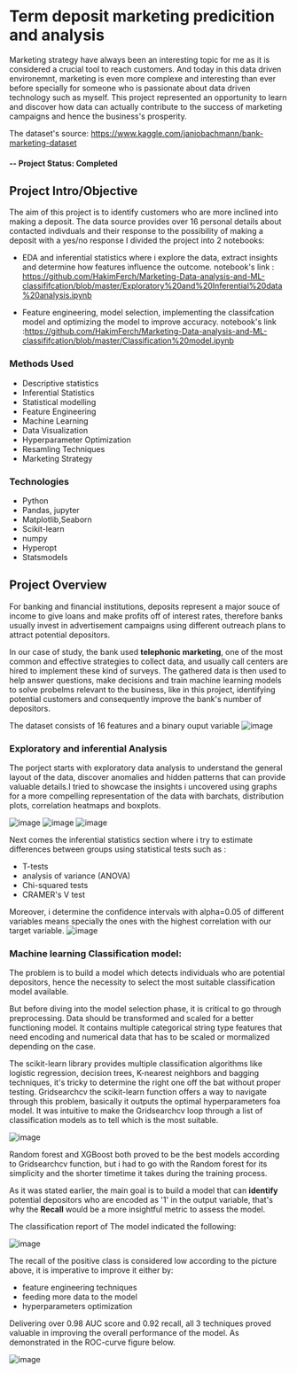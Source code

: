# Term deposit marketing predicition and analysis
Marketing strategy have always been an interesting topic for me as it is considered a crucial tool to reach customers. And today in this data driven environemnt, marketing is even more complexe and interesting than ever before specially for someone who is passionate about data driven technology such as myself.
This project represented an opportunity to learn and discover how data can actually contribute to the success of marketing campaigns and hence the business's prosperity. 

The dataset's source: https://www.kaggle.com/janiobachmann/bank-marketing-dataset

#### -- Project Status: Completed

## Project Intro/Objective

The aim of this project is to identify customers who are more inclined into making a deposit. The data source provides over 16 personal details about contacted indivduals and their response to the possibility of making a deposit with a yes/no response
I divided the project into 2 notebooks:
* EDA and inferential statistics where i explore the data, extract insights and determine how features influence the outcome. 
notebook's link : https://github.com/HakimFerch/Marketing-Data-analysis-and-ML-classififcation/blob/master/Exploratory%20and%20Inferential%20data%20analysis.ipynb

* Feature engineering, model selection, implementing the classifcation model and optimizing the model to improve accuracy.
notebook's link :https://github.com/HakimFerch/Marketing-Data-analysis-and-ML-classififcation/blob/master/Classification%20model.ipynb

### Methods Used

* Descriptive statistics
* Inferential Statistics
* Statistical modelling
* Feature Engineering
* Machine Learning
* Data Visualization
* Hyperparameter Optimization
* Resamling Techniques
* Marketing Strategy

### Technologies

* Python
* Pandas, jupyter
* Matplotlib,Seaborn
* Scikit-learn 
* numpy
* Hyperopt
* Statsmodels

## Project Overview

For banking and financial institutions, deposits represent a major souce of income to give loans and make profits off of interest rates, therefore banks usually invest in advertisement campaigns using different outreach plans to attract potential depositors.

In our case of study, the bank used **telephonic marketing**, one of the most common and effective strategies to collect data, and usually call centers are hired to implement these kind of surveys. The gathered data is then used to help answer questions, make decisions and train machine learning models to solve probelms relevant to the business, like in this project, identifying potential customers and consequently improve the bank's number of depositors.

The dataset consists of 16 features and a binary ouput variable
![image](https://user-images.githubusercontent.com/60581207/119861551-d003e000-bf17-11eb-9a9d-fde85de606df.png)

### Exploratory and inferential Analysis
 
 The porject starts with exploratory data analysis to understand the general layout of the data, discover anomalies and hidden patterns that can provide valuable details.I tried to showcase the insights i uncovered using graphs for a more compelling representation of the data with barchats, distribution plots, correlation heatmaps and boxplots.
 
 ![image](https://user-images.githubusercontent.com/60581207/119907190-065d5180-bf50-11eb-8008-158f19be87b9.png) ![image](https://user-images.githubusercontent.com/60581207/119907465-a31fef00-bf50-11eb-83d9-df7166247318.png)
![image](https://user-images.githubusercontent.com/60581207/119907834-791afc80-bf51-11eb-862f-c79e579bd5b8.png)


Next comes the inferential statistics section where i try to estimate differences between groups using statistical tests such as :

* T-tests 
* analysis of variance (ANOVA)
* Chi-squared tests
* CRAMER's V test

Moreover, i determine the confidence intervals with alpha=0.05 of different variables means specially the ones with the highest correlation with our target variable.
![image](https://user-images.githubusercontent.com/60581207/119908866-db74fc80-bf53-11eb-99fb-46cc8e83b4cb.png)

### Machine learning Classification model:

The problem is to build a model which detects individuals who are potential depositors, hence the necessity to select the most suitable classification model available.

But before diving into the model selection phase, it is critical to go through preprocessing. Data should be transformed and scaled for a better functioning model. 
It contains multiple categorical string type features that need encoding and numerical data that has to be scaled or mormalized depending on the case.

The scikit-learn library provides multiple classification algorithms like logistic regression, decision trees, K-nearest neighbors and bagging techniques, it's tricky to determine the right one off the bat without proper testing. Gridsearchcv the scikit-learn function offers a way to navigate through this problem, basically it outputs the optimal hyperparameters foa model. It was intuitive to make the Gridsearchcv loop through a list of classification models as to tell which is the most suitable.

![image](https://user-images.githubusercontent.com/60581207/120047155-3110de00-c014-11eb-9f5f-60030332aec4.png)

Random forest and XGBoost both proved to be the best models according to Gridsearchcv function, but i had to go with the Random forest for its simplicity and the shorter timetime it takes during the training process.

As it was stated earlier, the main goal is to build a model that can **identify** potential depositors who are encoded as '1' in the output variable, that's why the **Recall** would be a more insightful metric to assess the model.

The classification report of The model indicated the following:

![image](https://user-images.githubusercontent.com/60581207/120049489-68828900-c01a-11eb-91a5-fcd4e512f492.png)

The recall of the positive class is considered low according to the picture above, it is imperative to improve it either by:

* feature engineering techniques 
* feeding more data to the model  
* hyperparameters optimization

Delivering over 0.98 AUC score and 0.92 recall, all 3 techniques proved valuable in improving the overall performance of the model. As demonstrated in the ROC-curve figure below.

   ![image](https://user-images.githubusercontent.com/60581207/120085988-10f92180-c0dd-11eb-96c7-fcb19d693c23.png)




























